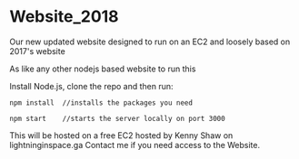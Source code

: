 # Website_2018
Our new updated website designed to run on an EC2 and loosely based on 2017's website

As like any other nodejs based website to run this 

Install Node.js, clone the repo and then run:

```
npm install  //installs the packages you need

npm start    //starts the server locally on port 3000
```

This will be hosted on a free EC2 hosted by Kenny Shaw on lightninginspace.ga
Contact me if you need access to the Website.
